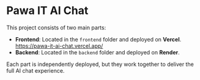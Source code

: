 # Pawa IT AI Chat

This project consists of two main parts:

- **Frontend**: Located in the `frontend` folder and deployed on **Vercel**. https://pawa-it-ai-chat.vercel.app/
- **Backend**: Located in the `backend` folder and deployed on **Render**.

Each part is independently deployed, but they work together to deliver the full AI chat experience.
